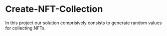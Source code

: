 # Create-NFT-Collection
In this project our solution comprisively consists to generate random values for collecting NFTs.
